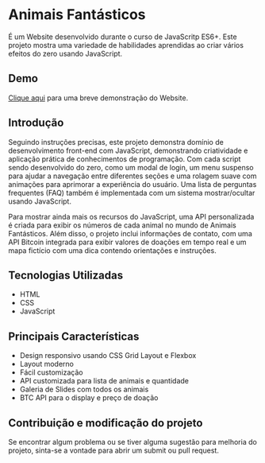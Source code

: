 # Animais Fantásticos

É um Website desenvolvido durante o curso de JavaScritp ES6+. Este projeto mostra uma variedade de habilidades aprendidas ao criar vários efeitos do zero usando JavaScript.

## Demo

[Clique aqui](https://jrs-neto.github.io/animais-fantasticos/) para uma breve demonstração do Website.

## Introdução

Seguindo instruções precisas, este projeto demonstra domínio de desenvolvimento front-end com JavaScript, demonstrando criatividade e aplicação prática de conhecimentos de programação. Com cada script sendo desenvolvido do zero, como um modal de login, um menu suspenso para ajudar a navegação entre diferentes seções e uma rolagem suave com animações para aprimorar a experiência do usuário. Uma lista de perguntas frequentes (FAQ) também é implementada com um sistema mostrar/ocultar usando JavaScript.

Para mostrar ainda mais os recursos do JavaScript, uma API personalizada é criada para exibir os números de cada animal no mundo de Animais Fantásticos. Além disso, o projeto inclui informações de contato, com uma API Bitcoin integrada para exibir valores de doações em tempo real e um mapa fictício com uma dica contendo orientações e instruções.

## Tecnologias Utilizadas

- HTML
- CSS
- JavaScript

## Principais Características

- Design responsivo usando CSS Grid Layout e Flexbox
- Layout moderno
- Fácil customização
- API customizada para lista de animais e quantidade
- Galeria de Slides com todos os animais
- BTC API para o display e preço de doação

## Contribuição e modificação do projeto

Se encontrar algum problema ou se tiver alguma sugestão para melhoria do projeto, sinta-se a vontade para abrir um submit ou pull request.
